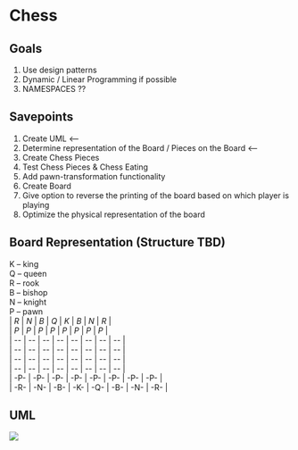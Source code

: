 # Chess

## Goals
1. Use design patterns
2. Dynamic / Linear Programming if possible
3. NAMESPACES ??

## Savepoints
1. Create UML <--
2. Determine representation of the Board / Pieces on the Board <--
3. Create Chess Pieces 
4. Test Chess Pieces & Chess Eating
5. Add pawn-transformation functionality
6. Create Board
7. Give option to reverse the printing of the board based on which player is playing
8. Optimize the physical representation of the board

## Board Representation (Structure TBD)
K – king <br>
Q – queen <br>
R – rook <br>
B – bishop <br>
N – knight <br>
P – pawn <br>
| *R* | *N* | *B* | *Q* | *K* | *B* | *N* | *R* | <br>
| *P* | *P* | *P* | *P* | *P* | *P* | *P* | *P* | <br>
|  -- |  -- |  -- |  -- |  -- |  -- |  -- |  -- | <br>
|  -- |  -- |  -- |  -- |  -- |  -- |  -- |  -- | <br>
|  -- |  -- |  -- |  -- |  -- |  -- |  -- |  -- | <br>
|  -- |  -- |  -- |  -- |  -- |  -- |  -- |  -- | <br>
| -P- | -P- | -P- | -P- | -P- | -P- | -P- | -P- | <br>
| -R- | -N- | -B- | -K- | -Q- | -B- | -N- | -R- | <br>


## UML
[![](https://mermaid.ink/img/pako:eNrdWG2L2kAQ_ivbhQNLlX4PclA9jpbj4HoW-kUIazKaxZhNdzdWudrf3n0zZjW-pEKE80vMPjPz7D6z2czkDUcsBhzgKCVCPFAy42SBxhlSv7s79AopkZRlIqG5sKPDBIQIXyhEgFiv5-4HjPD40KD_R1m8kN_ZEeiJZrPxMfAHJ5mYMr4IK9DWuha0ft8LgPNWAyoSlp81e2VsftboKaOzROqpHSwlfCSRZHztSFMSzcMa-Izfz4RKqPfbcqpsDXUO0QNMaUZN1naJHEBClpRxkqLPaCR5EclC3xgXELsQmgIZCvHBuZut4aXnzQL610OrMEA0k9Wh9eFQxFLG1bCQ3OR8h-SGTEFfiUieSb7DPlVJO_t2XRtzG_Jj1e9v1dFDYAVRIdVggJaMxlWIilBFTGkMnZWZfxetzVXZThhLq7ZFFjM_xmabCCtX_W5pTbha-kYS_leELtpTzktKfcibpEefSe1lQ7M1Ev8Sh9Namwg3kVaf6ddLiy7VVtM1OxuMx02kMW-m9radoWukjZ3gdTvPst5EX_tOb09gy9dIYTfFoz6XKOxobyKxrofaE1izNZLXTO-6_Ws4b3NymjKyPXUtXyN93RSvU9jxtqjxrg7WfYpf9VbLWwt7CViwpVnoSKrSvVndaqJ16grTGiRXuslTUx9yML3YftV-UJ6XrYO3jki7Q5ibuiCoNGUezM3mDyptjwdP3MkTeO2TZzJ3yQ3KrujA5Jd9QwTVTs2PYd7QgWsPa56Uo_3QO17z0d7x3a253PKmlQX0ZaJOFbVWt-H7_e3A_T3yPg0coCc_IewIvmUS-JREUDKUIz5FKTlCxy3Nw427eAF8QWiMA2wSNMYygQWMcaD-xjAlRSrHuGuh6ucXbeFSqoCCL51PqqZK-BhrSOm0URSkkGy0ziIcTEkqoIuLPFbCukDlKMRUzfrZfenRl80_bX1h7Q?type=png)](https://mermaid.live/edit#pako:eNrdWG2L2kAQ_ivbhQNLlX4PclA9jpbj4HoW-kUIazKaxZhNdzdWudrf3n0zZjW-pEKE80vMPjPz7D6z2czkDUcsBhzgKCVCPFAy42SBxhlSv7s79AopkZRlIqG5sKPDBIQIXyhEgFiv5-4HjPD40KD_R1m8kN_ZEeiJZrPxMfAHJ5mYMr4IK9DWuha0ft8LgPNWAyoSlp81e2VsftboKaOzROqpHSwlfCSRZHztSFMSzcMa-Izfz4RKqPfbcqpsDXUO0QNMaUZN1naJHEBClpRxkqLPaCR5EclC3xgXELsQmgIZCvHBuZut4aXnzQL610OrMEA0k9Wh9eFQxFLG1bCQ3OR8h-SGTEFfiUieSb7DPlVJO_t2XRtzG_Jj1e9v1dFDYAVRIdVggJaMxlWIilBFTGkMnZWZfxetzVXZThhLq7ZFFjM_xmabCCtX_W5pTbha-kYS_leELtpTzktKfcibpEefSe1lQ7M1Ev8Sh9Namwg3kVaf6ddLiy7VVtM1OxuMx02kMW-m9radoWukjZ3gdTvPst5EX_tOb09gy9dIYTfFoz6XKOxobyKxrofaE1izNZLXTO-6_Ws4b3NymjKyPXUtXyN93RSvU9jxtqjxrg7WfYpf9VbLWwt7CViwpVnoSKrSvVndaqJ16grTGiRXuslTUx9yML3YftV-UJ6XrYO3jki7Q5ibuiCoNGUezM3mDyptjwdP3MkTeO2TZzJ3yQ3KrujA5Jd9QwTVTs2PYd7QgWsPa56Uo_3QO17z0d7x3a253PKmlQX0ZaJOFbVWt-H7_e3A_T3yPg0coCc_IewIvmUS-JREUDKUIz5FKTlCxy3Nw427eAF8QWiMA2wSNMYygQWMcaD-xjAlRSrHuGuh6ucXbeFSqoCCL51PqqZK-BhrSOm0URSkkGy0ziIcTEkqoIuLPFbCukDlKMRUzfrZfenRl80_bX1h7Q)
